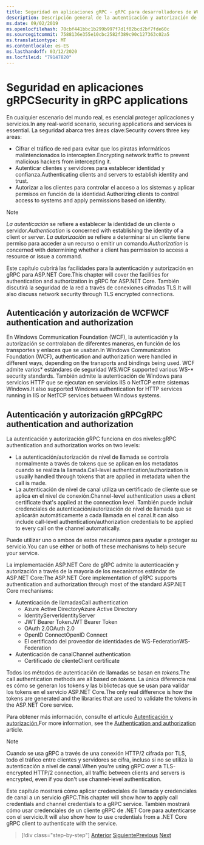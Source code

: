 ```yaml
---
title: Seguridad en aplicaciones gRPC - gRPC para desarrolladores de WCF
description: Descripción general de la autenticación y autorización de llamadas y canales en gRPC.
ms.date: 09/02/2019
ms.openlocfilehash: 70cbf441bbc1b299b997f7d1f02bcd2bf7fde60c
ms.sourcegitcommit: 7588136e355e10cbc2582f389c90c127363c02a5
ms.translationtype: MT
ms.contentlocale: es-ES
ms.lasthandoff: 03/12/2020
ms.locfileid: "79147820"
---
```

# <a name="security-in-grpc-applications"></a><span data-ttu-id="33522-103">Seguridad en aplicaciones gRPC</span><span class="sxs-lookup"><span data-stu-id="33522-103">Security in gRPC applications</span></span>

<span data-ttu-id="33522-104">En cualquier escenario del mundo real, es esencial proteger aplicaciones y servicios.</span><span class="sxs-lookup"><span data-stu-id="33522-104">In any real-world scenario, securing applications and services is essential.</span></span> <span data-ttu-id="33522-105">La seguridad abarca tres áreas clave:</span><span class="sxs-lookup"><span data-stu-id="33522-105">Security covers three key areas:</span></span>

* <span data-ttu-id="33522-106">Cifrar el tráfico de red para evitar que los piratas informáticos malintencionados lo intercepten.</span><span class="sxs-lookup"><span data-stu-id="33522-106">Encrypting network traffic to prevent malicious hackers from intercepting it.</span></span>
* <span data-ttu-id="33522-107">Autenticar clientes y servidores para establecer identidad y confianza.</span><span class="sxs-lookup"><span data-stu-id="33522-107">Authenticating clients and servers to establish identity and trust.</span></span>
* <span data-ttu-id="33522-108">Autorizar a los clientes para controlar el acceso a los sistemas y aplicar permisos en función de la identidad.</span><span class="sxs-lookup"><span data-stu-id="33522-108">Authorizing clients to control access to systems and apply permissions based on identity.</span></span>

> [!NOTE]
> <span data-ttu-id="33522-109">*La autenticación* se refiere a establecer la identidad de un cliente o servidor.</span><span class="sxs-lookup"><span data-stu-id="33522-109">*Authentication* is concerned with establishing the identity of a client or server.</span></span> <span data-ttu-id="33522-110">*La autorización* se refiere a determinar si un cliente tiene permiso para acceder a un recurso o emitir un comando.</span><span class="sxs-lookup"><span data-stu-id="33522-110">*Authorization* is concerned with determining whether a client has permission to access a resource or issue a command.</span></span>

<span data-ttu-id="33522-111">Este capítulo cubrirá las facilidades para la autenticación y autorización en gRPC para ASP.NET Core.</span><span class="sxs-lookup"><span data-stu-id="33522-111">This chapter will cover the facilities for authentication and authorization in gRPC for ASP.NET Core.</span></span> <span data-ttu-id="33522-112">También discutirá la seguridad de la red a través de conexiones cifradas TLS.</span><span class="sxs-lookup"><span data-stu-id="33522-112">It will also discuss network security through TLS encrypted connections.</span></span>

## <a name="wcf-authentication-and-authorization"></a><span data-ttu-id="33522-113">Autenticación y autorización de WCF</span><span class="sxs-lookup"><span data-stu-id="33522-113">WCF authentication and authorization</span></span>

<span data-ttu-id="33522-114">En Windows Communication Foundation (WCF), la autenticación y la autorización se controlaban de diferentes maneras, en función de los transportes y enlaces que se usaban.</span><span class="sxs-lookup"><span data-stu-id="33522-114">In Windows Communication Foundation (WCF), authentication and authorization were handled in different ways, depending on the transports and bindings being used.</span></span> <span data-ttu-id="33522-115">WCF admite varios\* estándares de seguridad WS.</span><span class="sxs-lookup"><span data-stu-id="33522-115">WCF supported various WS-\* security standards.</span></span> <span data-ttu-id="33522-116">También admite la autenticación de Windows para servicios HTTP que se ejecutan en servicios IIS o NetTCP entre sistemas Windows.</span><span class="sxs-lookup"><span data-stu-id="33522-116">It also supported Windows authentication for HTTP services running in IIS or NetTCP services between Windows systems.</span></span>

## <a name="grpc-authentication-and-authorization"></a><span data-ttu-id="33522-117">Autenticación y autorización gRPC</span><span class="sxs-lookup"><span data-stu-id="33522-117">gRPC authentication and authorization</span></span>

<span data-ttu-id="33522-118">La autenticación y autorización gRPC funciona en dos niveles:</span><span class="sxs-lookup"><span data-stu-id="33522-118">gRPC authentication and authorization works on two levels:</span></span>

* <span data-ttu-id="33522-119">La autenticación/autorización de nivel de llamada se controla normalmente a través de tokens que se aplican en los metadatos cuando se realiza la llamada.</span><span class="sxs-lookup"><span data-stu-id="33522-119">Call-level authentication/authorization is usually handled through tokens that are applied in metadata when the call is made.</span></span>
* <span data-ttu-id="33522-120">La autenticación de nivel de canal utiliza un certificado de cliente que se aplica en el nivel de conexión.</span><span class="sxs-lookup"><span data-stu-id="33522-120">Channel-level authentication uses a client certificate that's applied at the connection level.</span></span> <span data-ttu-id="33522-121">También puede incluir credenciales de autenticación/autorización de nivel de llamada que se aplicarán automáticamente a cada llamada en el canal.</span><span class="sxs-lookup"><span data-stu-id="33522-121">It can also include call-level authentication/authorization credentials to be applied to every call on the channel automatically.</span></span>

<span data-ttu-id="33522-122">Puede utilizar uno o ambos de estos mecanismos para ayudar a proteger su servicio.</span><span class="sxs-lookup"><span data-stu-id="33522-122">You can use either or both of these mechanisms to help secure your service.</span></span>

<span data-ttu-id="33522-123">La implementación ASP.NET Core de gRPC admite la autenticación y autorización a través de la mayoría de los mecanismos estándar de ASP.NET Core:</span><span class="sxs-lookup"><span data-stu-id="33522-123">The ASP.NET Core implementation of gRPC supports authentication and authorization through most of the standard ASP.NET Core mechanisms:</span></span>

- <span data-ttu-id="33522-124">Autenticación de llamadas</span><span class="sxs-lookup"><span data-stu-id="33522-124">Call authentication</span></span>
  - <span data-ttu-id="33522-125">Azure Active Directory</span><span class="sxs-lookup"><span data-stu-id="33522-125">Azure Active Directory</span></span>
  - <span data-ttu-id="33522-126">IdentityServer</span><span class="sxs-lookup"><span data-stu-id="33522-126">IdentityServer</span></span>
  - <span data-ttu-id="33522-127">JWT Bearer Token</span><span class="sxs-lookup"><span data-stu-id="33522-127">JWT Bearer Token</span></span>
  - <span data-ttu-id="33522-128">OAuth 2.0</span><span class="sxs-lookup"><span data-stu-id="33522-128">OAuth 2.0</span></span>
  - <span data-ttu-id="33522-129">OpenID Connect</span><span class="sxs-lookup"><span data-stu-id="33522-129">OpenID Connect</span></span>
  - <span data-ttu-id="33522-130">El certificado del proveedor de identidades de WS-Federation</span><span class="sxs-lookup"><span data-stu-id="33522-130">WS-Federation</span></span>
- <span data-ttu-id="33522-131">Autenticación de canal</span><span class="sxs-lookup"><span data-stu-id="33522-131">Channel authentication</span></span>
  - <span data-ttu-id="33522-132">Certificado de cliente</span><span class="sxs-lookup"><span data-stu-id="33522-132">Client certificate</span></span>

<span data-ttu-id="33522-133">Todos los métodos de autenticación de llamadas se basan en *tokens.*</span><span class="sxs-lookup"><span data-stu-id="33522-133">The call authentication methods are all based on *tokens*.</span></span> <span data-ttu-id="33522-134">La única diferencia real es cómo se generan los tokens y las bibliotecas que se usan para validar los tokens en el servicio ASP.NET Core.</span><span class="sxs-lookup"><span data-stu-id="33522-134">The only real difference is how the tokens are generated and the libraries that are used to validate the tokens in the ASP.NET Core service.</span></span>

<span data-ttu-id="33522-135">Para obtener más información, consulte el artículo [Autenticación y autorización.](/aspnet/core/grpc/authn-and-authz)</span><span class="sxs-lookup"><span data-stu-id="33522-135">For more information, see the [Authentication and authorization](/aspnet/core/grpc/authn-and-authz) article.</span></span>

> [!NOTE]
> <span data-ttu-id="33522-136">Cuando se usa gRPC a través de una conexión HTTP/2 cifrada por TLS, todo el tráfico entre clientes y servidores se cifra, incluso si no se utiliza la autenticación a nivel de canal.</span><span class="sxs-lookup"><span data-stu-id="33522-136">When you're using gRPC over a TLS-encrypted HTTP/2 connection, all traffic between clients and servers is encrypted, even if you don't use channel-level authentication.</span></span>

<span data-ttu-id="33522-137">Este capítulo mostrará cómo aplicar credenciales de llamada y credenciales de canal a un servicio gRPC.</span><span class="sxs-lookup"><span data-stu-id="33522-137">This chapter will show how to apply call credentials and channel credentials to a gRPC service.</span></span> <span data-ttu-id="33522-138">También mostrará cómo usar credenciales de un cliente gRPC de .NET Core para autenticarse con el servicio.</span><span class="sxs-lookup"><span data-stu-id="33522-138">It will also show how to use credentials from a .NET Core gRPC client to authenticate with the service.</span></span>

>[!div class="step-by-step"]
><span data-ttu-id="33522-139">[Anterior](client-libraries.md)
>[Siguiente](call-credentials.md)</span><span class="sxs-lookup"><span data-stu-id="33522-139">[Previous](client-libraries.md)
[Next](call-credentials.md)</span></span>
